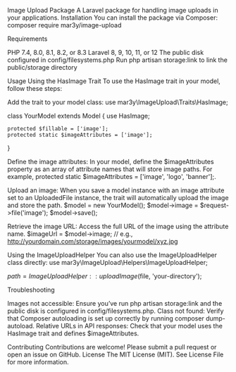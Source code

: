 Image Upload Package
A Laravel package for handling image uploads in your applications.
Installation
You can install the package via Composer:
composer require mar3y/image-upload

Requirements

PHP 7.4, 8.0, 8.1, 8.2, or 8.3
Laravel 8, 9, 10, 11, or 12
The public disk configured in config/filesystems.php
Run php artisan storage:link to link the public/storage directory

Usage
Using the HasImage Trait
To use the HasImage trait in your model, follow these steps:

Add the trait to your model class:
use mar3y\ImageUpload\Traits\HasImage;

class YourModel extends Model
{
    use HasImage;

    protected $fillable = ['image'];
    protected static $imageAttributes = ['image'];
}


Define the image attributes:
 In your model, define the $imageAttributes property as an array of attribute names that will store image paths. For example, protected static $imageAttributes = ['image', 'logo', 'banner'];.

Upload an image:
 When you save a model instance with an image attribute set to an UploadedFile instance, the trait will automatically upload the image and store the path.
$model = new YourModel();
$model->image = $request->file('image');
$model->save();


Retrieve the image URL:
 Access the full URL of the image using the attribute name.
$imageUrl = $model->image; // e.g., http://yourdomain.com/storage/images/yourmodel/xyz.jpg



Using the ImageUploadHelper
You can also use the ImageUploadHelper class directly:
use mar3y\ImageUpload\Helpers\ImageUploadHelper;

$path = ImageUploadHelper::uploadImage($file, 'your-directory');

Troubleshooting

Images not accessible: Ensure you’ve run php artisan storage:link and the public disk is configured in config/filesystems.php.
Class not found: Verify that Composer autoloading is set up correctly by running composer dump-autoload.
Relative URLs in API responses: Check that your model uses the HasImage trait and defines $imageAttributes.

Contributing
Contributions are welcome! Please submit a pull request or open an issue on GitHub.
License
The MIT License (MIT). See License File for more information.
